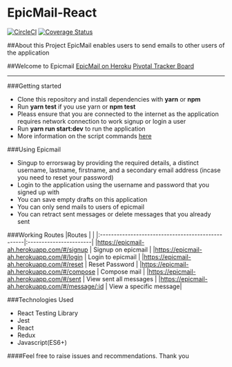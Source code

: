 # EpicMail-React

[![CircleCI](https://circleci.com/gh/tolumide-ng/EpicMail-React/tree/develop.svg?style=svg)](https://circleci.com/gh/tolumide-ng/EpicMail-React/tree/develop) [![Coverage Status](https://coveralls.io/repos/github/tolumide-ng/EpicMail-React/badge.svg?branch=develop)](https://coveralls.io/github/tolumide-ng/EpicMail-React?branch=develop)

##About this Project
EpicMail enables users to send emails to other users of the application

##Welcome to Epicmail
[EpicMail on Heroku](https://epicmail-ah.herokuapp.com/#/)
[Pivotal Tracker Board](https://www.pivotaltracker.com/n/projects/2372089)

---

###Getting started

- Clone this repository and install dependencies with **yarn** or **npm**
- Run **yarn test** if you use yarn or **npm test**
- Pleass ensure that you are connected to the internet as the application requires network connection to work signup or login a user
- Run **yarn run start:dev** to run the application
- More information on the script commands [here](https://github.com/tolumide-ng/EpicMail-React/blob/develop/package.json)

###Using Epicmail

- Singup to errorswag by providing the required details, a distinct username, lastname, firstname, and a secondary email address (incase you need to reset your password)
- Login to the application using the username and password that you signed up with
- You can save empty drafts on this application
- You can only send mails to users of epicmail
- You can retract sent messages or delete messages that you already sent

###Working Routes
|Routes | |
|:--------------------------------------------------|:-----------------------|
|https://epicmail-ah.herokuapp.com/#/signup | Signup on epicmail |
|https://epicmail-ah.herokuapp.com/#/login | Login to epicmail |
|https://epicmail-ah.herokuapp.com/#/reset | Reset Password |
|https://epicmail-ah.herokuapp.com/#/compose | Compose mail |
|https://epicmail-ah.herokuapp.com/#/sent | View sent all messages |
|https://epicmail-ah.herokuapp.com/#/message/:id | View a specific message|

###Technologies Used

- React Testing Library
- Jest
- React
- Redux
- Javascript(ES6+)

####Feel free to raise issues and recommendations. Thank you
